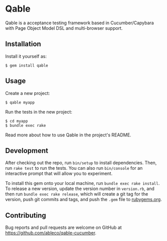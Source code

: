 # Qable

Qable is a acceptance testing framework based in Cucumber/Capybara with
Page Object Model DSL and multi-browser support.


## Installation

Install it yourself as:

    $ gem install qable

## Usage

Create a new project:

    $ qable myapp

Run the tests in the new project:

    $ cd myapp
    $ bundle exec rake

Read more about how to use Qable in the project's README.

## Development

After checking out the repo, run `bin/setup` to install dependencies. Then, run `rake test` to run the tests. You can also run `bin/console` for an interactive prompt that will allow you to experiment.

To install this gem onto your local machine, run `bundle exec rake install`. To release a new version, update the version number in `version.rb`, and then run `bundle exec rake release`, which will create a git tag for the version, push git commits and tags, and push the `.gem` file to [rubygems.org](https://rubygems.org).

## Contributing

Bug reports and pull requests are welcome on GitHub at https://github.com/ableco/qable-cucumber.
